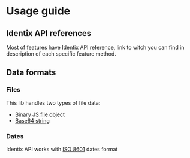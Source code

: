 # Usage guide

## Identix API references

Most of features have Identix API reference, link to witch you can find in description of each specific feature method.

## Data formats

### Files

This lib handles two types of file data:

- [Binary JS file object](https://developer.mozilla.org/en-US/docs/Web/API/File)
- [Base64 string](https://developer.mozilla.org/en-US/docs/Web/API/WindowBase64/Base64_encoding_and_decoding)

### Dates

Identix API works with [ISO 8601](https://en.wikipedia.org/wiki/ISO_8601) dates format
